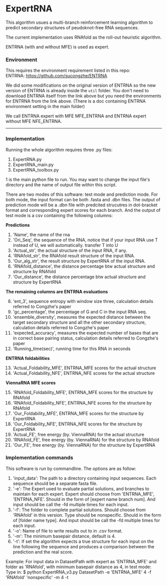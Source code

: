 # ExpertRNA

This algorithm usues a multi-branch reinforcement learning algorithm to predict secondary structures of peudoknot-free RNA sequences.

The current implementation uses RNAfold as the roll-out heuristic algorithm.

ENTRNA (with and without MFE) is used as expert.

### Environment
This requires the environment requirement listed in this repo:  
ENTRNA: https://github.com/sucongzhe/ENTRNA

We did some modifications on the original version of ENTRNA so the new version of ENTRNA is already inside the `util` folder. You don't need to download ENTRNA itself from the link above but you need the environments for ENTRNA from the link above. (There is a doc containing ENTRNA environment setting in the main folder)

We call ENTRNA expert with MFE MFE_ENTRNA and ENTRNA expert without MFE NFE_ENTRNA.


****************************

### Implementation
Running the whole algorithm requires three .py files:  
1. ExpertRNA.py  
2. ExpertRNA_main.py
3. ExpertRNA_toolbox.py

1 is the main python file to run. You may want to change the input file's directory and the name of output file within this script. 

There are two modes of this software: test mode and prediction mode. For both mode, the input format can be both .fasta and .dbn files. The output of prediction mode will be a .dbn file with predcited strucutres in dot-bracket format and corresponding expert scores for each branch. And the output of test mode is a csv containing the following columns: 

**Predictions**

1. 'Name', the name of the rna
2. 'Ori_Seq', the sequence of the RNA, notice that if your input RNA use T instead of U, we will automatically. transfer T into U
3. 'Actual_str', the actual structure of the input RNA, if any.
4. 'RNAfold_str', the RNAfold result structure of the input RNA.
5. 'Our_alg_str', the result structure by ExpertRNA of the input RNA.
6. 'RNAfold_distance', the distance percentage btw actual structure and structure by RNAfold
7. 'Our_distance', the distance percentage btw actual structure and structure by ExpertRNA

**The remaining columns are ENTRNA evaluations**

8. 'ent_3', sequence entropy with window size three, calculation details referred to Congzhe's paper
9. 'gc_percentage', the percentage of G and C in the input RNA seq.
10. 'ensemble_diversity', measures the expected distance between the target secondary structure and all the other secondary structure, calculation details referred to Congzhe's paper
11. 'expected_accuracy', measures the expected number of bases that are in correct base pairing status, calculation details referred to Congzhe's paper
12. 'Running_time(sec)', running time for this RNA in seconds 

**ENTRNA foldabilities**

13. 'Actual_Foldability_MFE', ENTRNA_MFE scores for the actual structure
14. 'Actual_Foldability_NFE', ENTRNA_NFE scores for the actual structure

**ViennaRNA MFE scores**  

15. 'RNAfold_Foldability_MFE', ENTRNA_MFE scores for the structure by RNAfold
16. 'RNAfold_Foldability_NFE', ENTRNA_NFE scores for the structure by RNAfold
17. 'Our_Foldability_MFE', ENTRNA_MFE scores for the structure by ExpertRNA
18. 'Our_Foldability_NFE', ENTRNA_NFE scores for the structure by ExpertRNA
19. 'Actual_FE', free energy (by. ViennaRNA) for the actual structure
20. 'RNAfold_FE', free energy (by. ViennaRNA) for the structure by RNAfold
21. 'Our_FE', free energy (by. ViennaRNA) for the structure by ExpertRNA


### Implementation commands

This software is run by commandline. The options are as follow:

1. 'input_data': The path to a directory containing input sequences. Each sequence should be a separate fasta file.
2. '-e': The Expert used to evaluate partial solutions, and branches to maintain for each expert. Expert should choose from 'ENTRNA_MFE', 'ENTRNA_NFE'. Should in the form of [expert name branch num]. And input should be call the -fd multiple times for each input.
3. '-f': The folder to complete partial solutions. Should choose from 'RNAfold' in this version. Type should be nonspecific. Should in the form of [folder name type]. And input should be call the -fd multiple times for each input.
4. '-o': Name of file to write results out to in .csv format.
5. '-m': The minimum basepair distance, default is 4.
6. '-t': If set the algorithm expects a true structure for each input on the line following the sequence and produces a comparison between the prediction and the real score.

Example:
For input data in DatasetPath with expert as 'ENTRNA_MFE' and folder as 'RNAfold', with minimum basepair distance as 4, in test mode:
Type in: $ python ExpertRNA_v3.py DatasetPath -e 'ENTRNA_MFE' 4 -f 'RNAfold' 'nonspecific' -m 4 -t

